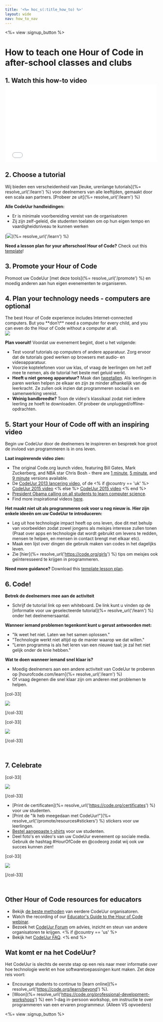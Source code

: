 ```yaml
---
title: '<%= hoc_s(:title_how_to) %>'
layout: wide
nav: how_to_nav
---
```

<%= view :signup_button %>

# How to teach one Hour of Code in after-school classes and clubs

## 1. Watch this how-to video <iframe width="500" height="255" src="//www.youtube.com/embed/SrnvvWDm73k" frameborder="0" allowfullscreen mark="crwd-mark"></iframe> 

## 2. Choose a tutorial

Wij bieden een verscheidenheid van [leuke, urenlange tutorials](%= resolve_url('/learn') %) voor deelnemers van alle leeftijden, gemaakt door een scala aan partners. [Probeer ze uit](%= resolve_url('/learn') %)

**Alle CodeUur handleidingen:**

- Er is minimale voorbereiding vereist van de organisatoren
- Zij zijn zelf-geleid, die studenten toelaten om op hun eigen tempo en vaardigheidsniveau te kunnen werken

[![](/images/fit-700/tutorials.png)](%= resolve_url('/learn') %)

**Need a lesson plan for your afterschool Hour of Code?** Check out this [template](/files/AfterschoolEducatorLessonPlanOutline.docx)!

## 3. Promote your Hour of Code

Promoot uw CodeUur [met deze tools](%= resolve_url('/promote') %) en moedig anderen aan hun eigen evenementen te organiseren.

## 4. Plan your technology needs - computers are optional

<div class="col-66" style="padding-right: 20px;">
  The best Hour of Code experience includes Internet-connected computers. But you **don’t** need a computer for every child, and you can even do the Hour of Code without a computer at all.
</div>

<div class="col-33">
  <img src="/images/fit-400/group_ipad.jpg" />
</div>

<div style="clear: both;"></div>

**Plan vooruit!** Voordat uw evenement begint, doet u het volgende:

- Test vooraf tutorials op computers of andere apparatuur. Zorg ervoor dat de tutorials goed werken op browsers met audio- en videoapparatuur.
- Voorzie koptelefonen voor uw klas, of vraag de leerlingen om het zelf mee te nemen, als de tutorial het beste met geluid werkt.
- **Heeft u niet genoeg apparatuur?** Maak dan [tweetallen](https://www.youtube.com/watch?v=vgkahOzFH2Q). Als leerlingen in paren werken helpen ze elkaar en zijn ze minder afhankelijk van de leerkracht. Ze zullen ook inzien dat programmeren sociaal is en samenwerking vereist.
- **Weinig bandbreedte?** Toon de video's klassikaal zodat niet iedere leerling ze hoeft te downloaden. Of probeer de unplugged/offline-opdrachten.

## 5. Start your Hour of Code off with an inspiring video

Begin uw CodeUur door de deelnemers te inspireren en bespreek hoe groot de invloed van programmeren is in ons leven.

**Laat inspirerende video zien:**

- The original Code.org launch video, featuring Bill Gates, Mark Zuckerberg, and NBA star Chris Bosh - there are [1 minute](https://www.youtube.com/watch?v=qYZF6oIZtfc), [5 minute](https://www.youtube.com/watch?v=nKIu9yen5nc), and [9 minute](https://www.youtube.com/watch?v=dU1xS07N-FA) versions available.
- De [CodeUur 2013 lancering video](https://www.youtube.com/watch?v=FC5FbmsH4fw), of de <% if @country == 'uk' %> [CodeUur 2015 video](https://www.youtube.com/watch?v=7L97YMYqLHc) <% else %> [CodeUur 2015 video](https://www.youtube.com/watch?v=7L97YMYqLHc) <% end %>
- [President Obama calling on all students to learn computer science](https://www.youtube.com/watch?v=6XvmhE1J9PY).
- Find more inspirational videos [here](https://www.youtube.com/playlist?list=PLzdnOPI1iJNfpD8i4Sx7U0y2MccnrNZuP).

**Het maakt niet uit als programmeren ook voor u nog nieuw is. Hier zijn enkele ideeën om uw CodeUur te introduceren:**

- Leg uit hoe technologie impact heeft op ons leven, doe dit met behulp van voorbeelden zodat zowel jongens als meisjes interesse zullen tonen (Praat over apps en technologie dat wordt gebruikt om levens te redden, mensen te helpen, en mensen in contact brengt met elkaar etc).
- Maak een lijst over dingen die gebruik maken van codes in het dagelijks leven.
- Zie [hier](%= resolve_url('https://code.org/girls') %) tips om meisjes ook geïnteresseerd te krijgen in programmeren.

**Need more guidance?** Download this [template lesson plan](/files/AfterschoolEducatorLessonPlanOutline.docx).

## 6. Code!

**Betrek de deelnemers mee aan de activiteit**

- Schrijf de tutorial link op een whiteboard. De link kunt u vinden op de [informatie voor uw geselecteerde tutorial](%= resolve_url('/learn') %) onder het deelnemersaantal.

**Wanneer iemand problemen tegenkomt kunt u gerust antwoorden met:**

- "Ik weet het niet. Laten we het samen oplossen."
- "Technologie werkt niet altijd op de manier waarop we dat willen."
- "Leren programma is als het leren van een nieuwe taal; je zal het niet gelijk onder de knie hebben."

**Wat te doen wanneer iemand snel klaar is?**

- Moedig deelnemers aan een andere activiteit van CodeUur te proberen op [hourofcode.com/learn](%= resolve_url('/learn') %)
- Of vraag degenen die snel klaar zijn om anderen met problemen te helpen.

[col-33]

![](/images/fit-250/highschoolgirls.jpeg)

[/col-33]

[col-33]

![](/images/fit-300/group_ar.jpg)

[/col-33]

<p style="clear:both">&nbsp;</p>

## 7. Celebrate

[col-33]

![](/images/fit-300/boy-certificate.jpg)

[/col-33]

- [Print de certificaten](%= resolve_url('https://code.org/certificates') %) voor uw studenten.
- [Print de "Ik heb meegedaan met CodeUur!"](%= resolve_url('/promote/resources#stickers') %) stickers voor uw leerlingen.
- [Bestel aangepaste t-shirts](http://blog.code.org/post/132608499493/hour-of-code-shirts-and-more) voor uw studenten.
- Deel foto's en video's van uw CodeUur evenement op sociale media. Gebruik de hashtag #HourOfCode en @codeorg zodat wij ook uw succes kunnen zien!

[col-33]

![](/images/fit-260/highlight-certificates.jpg)

[/col-33]

<p style="clear:both">&nbsp;</p>

## Other Hour of Code resources for educators

- Bekijk [de beste methoden](http://www.slideshare.net/TeachCode/hour-of-code-best-practices-for-successful-educators-51273466) van eerdere CodeUur organisatoren. 
- Watch the recording of our [Educator's Guide to the Hour of Code webinar](https://youtu.be/EJeMeSW2-Mw).
- Bezoek het [CodeUur Forum](http://forum.code.org/c/plc/hour-of-code) om advies, inzicht en steun van andere organisatoren te krijgen. <% if @country == 'us' %>
- Bekijk het [CodeUur FAQ](https://support.code.org/hc/en-us/categories/200147083-Hour-of-Code). <% end %>

## Wat komt er na het CodeUur?

Het CodeUur is slechts de eerste stap op een reis naar meer informatie over hoe technologie werkt en hoe softwaretoepassingen kunt maken. Zet deze reis voort:

- Encourage students to continue to [learn online](%= resolve_url('https://code.org/learn/beyond') %).
- [Woon](%= resolve_url('https://code.org/professional-development-workshops') %) een 1-dag in-persoon workshop, om instructie te over programmeren van een ervaren programmeur. (Alleen VS opvoeders)

<%= view :signup_button %>
